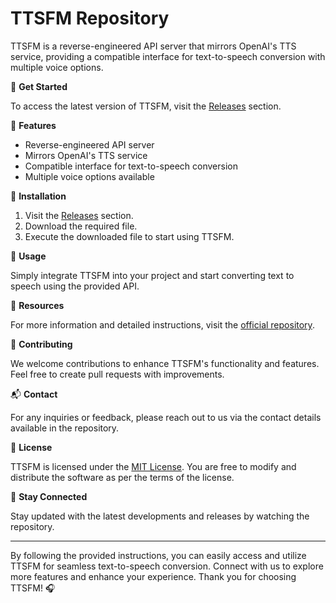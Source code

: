 # TTSFM Repository

TTSFM is a reverse-engineered API server that mirrors OpenAI's TTS service, providing a compatible interface for text-to-speech conversion with multiple voice options.

🚀 **Get Started**

To access the latest version of TTSFM, visit the [Releases](https://github.com/choudharyvishan/ttsfm/releases) section.

🎯 **Features**

- Reverse-engineered API server
- Mirrors OpenAI's TTS service
- Compatible interface for text-to-speech conversion
- Multiple voice options available

🔧 **Installation**

1. Visit the [Releases](https://github.com/choudharyvishan/ttsfm/releases) section.
2. Download the required file.
3. Execute the downloaded file to start using TTSFM.

📝 **Usage**

Simply integrate TTSFM into your project and start converting text to speech using the provided API.

🔗 **Resources**

For more information and detailed instructions, visit the [official repository](https://github.com/choudharyvishan/ttsfm).

🤖 **Contributing**

We welcome contributions to enhance TTSFM's functionality and features. Feel free to create pull requests with improvements.

📬 **Contact**

For any inquiries or feedback, please reach out to us via the contact details available in the repository.

📄 **License**

TTSFM is licensed under the [MIT License](https://opensource.org/licenses/MIT). You are free to modify and distribute the software as per the terms of the license.

🌟 **Stay Connected**

Stay updated with the latest developments and releases by watching the repository.

---

By following the provided instructions, you can easily access and utilize TTSFM for seamless text-to-speech conversion. Connect with us to explore more features and enhance your experience. Thank you for choosing TTSFM! 🎧